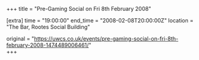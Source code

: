 +++
title = "Pre-Gaming Social on Fri 8th February 2008"

[extra]
time = "19:00:00"
end_time = "2008-02-08T20:00:00Z"
location = "The Bar, Rootes Social Building"

original = "https://uwcs.co.uk/events/pre-gaming-social-on-fri-8th-february-2008-1474489006461/"    
+++




